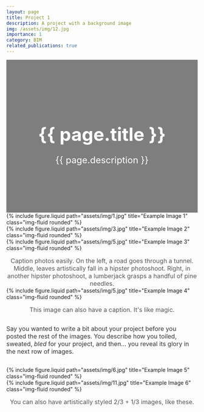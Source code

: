 ```yaml
---
layout: page
title: Project 1
description: A project with a background image
img: /assets/img/12.jpg
importance: 1
category: BIM
related_publications: true
---
```


<!-- Project Header with Background Image -->
<div class="project-header" style="background-image: url('{{ page.img }}');">
  <div class="overlay"></div>
  <div class="header-content">
    <h1>{{ page.title }}</h1>
    <p>{{ page.description }}</p>
  </div>
</div>

<!-- Project Images in a Clean Grid Layout -->
<div class="container mt-5">
  <div class="row">
    <div class="col-sm mt-3 mt-md-0">
      {% include figure.liquid path="assets/img/1.jpg" title="Example Image 1" class="img-fluid rounded" %}
    </div>
    <div class="col-sm mt-3 mt-md-0">
      {% include figure.liquid path="assets/img/3.jpg" title="Example Image 2" class="img-fluid rounded" %}
    </div>
    <div class="col-sm mt-3 mt-md-0">
      {% include figure.liquid path="assets/img/5.jpg" title="Example Image 3" class="img-fluid rounded" %}
    </div>
  </div>
  
  <!-- Caption for Images -->
  <div class="caption mt-4">
    Caption photos easily. On the left, a road goes through a tunnel. Middle, leaves artistically fall in a hipster photoshoot. Right, in another hipster photoshoot, a lumberjack grasps a handful of pine needles.
  </div>

  <!-- Another Row of Images -->
  <div class="row">
    <div class="col-sm mt-3 mt-md-0">
      {% include figure.liquid path="assets/img/5.jpg" title="Example Image 4" class="img-fluid rounded" %}
    </div>
  </div>

  <div class="caption mt-4">
    This image can also have a caption. It's like magic.
  </div>

  <!-- Text Between Images -->
  <div class="project-description mt-5">
    <p>Say you wanted to write a bit about your project before you posted the rest of the images. You describe how you toiled, sweated, <em>bled</em> for your project, and then... you reveal its glory in the next row of images.</p>
  </div>

  <!-- Final Row with Styled Images -->
  <div class="row justify-content-sm-center">
    <div class="col-sm-8 mt-3 mt-md-0">
      {% include figure.liquid path="assets/img/6.jpg" title="Example Image 5" class="img-fluid rounded" %}
    </div>
    <div class="col-sm-4 mt-3 mt-md-0">
      {% include figure.liquid path="assets/img/11.jpg" title="Example Image 6" class="img-fluid rounded" %}
    </div>
  </div>

  <div class="caption mt-4">
    You can also have artistically styled 2/3 + 1/3 images, like these.
  </div>
</div>

<style>
/* Minimal Styling for the Project Page */

/* Background Header */
.project-header {
  position: relative;
  background-size: cover;
  background-position: center;
  padding: 100px 0;
  color: white;
  text-align: center;
}

.project-header .overlay {
  position: absolute;
  top: 0;
  left: 0;
  width: 100%;
  height: 100%;
  background: rgba(0, 0, 0, 0.5);
}

.project-header .header-content {
  position: relative;
  z-index: 1;
}

.project-header h1 {
  font-size: 3rem;
  margin-bottom: 20px;
}

.project-header p {
  font-size: 1.5rem;
}

/* Image Gallery */
.img-fluid {
  width: 100%;
  height: auto;
}

.caption {
  font-size: 1rem;
  color: #555;
  text-align: center;
  margin-top: 15px;
}

.project-description {
  font-size: 1rem;
  margin: 30px 0;
  color: #333;
}

/* Mobile Responsiveness */
@media (max-width: 768px) {
  .project-header h1 {
    font-size: 2rem;
  }

  .project-header p {
    font-size: 1rem;
  }

  .row {
    display: block;
  }

  .row .col-sm {
    width: 100%;
    margin-bottom: 20px;
  }
}
</style>
